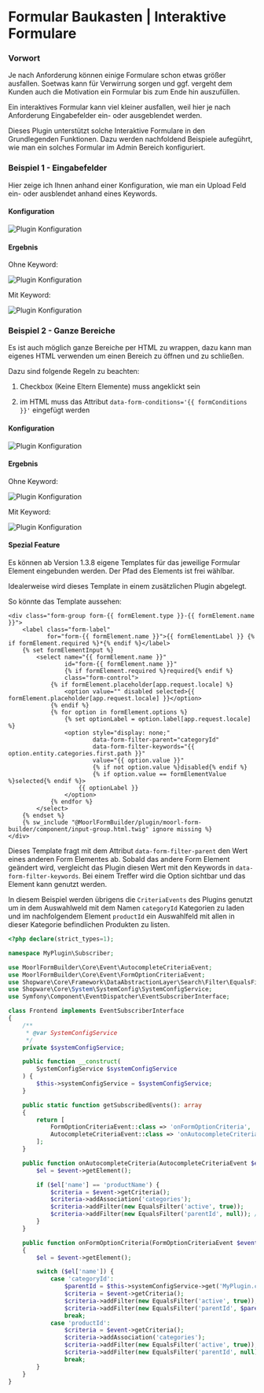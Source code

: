 # Formular Baukasten | Interaktive Formulare

### Vorwort

Je nach Anforderung können einige Formulare schon etwas größer ausfallen.
Soetwas kann für Verwirrung sorgen und ggf. vergeht dem Kunden auch die Motivation
ein Formular bis zum Ende hin auszufüllen.

Ein interaktives Formular kann viel kleiner ausfallen, weil hier je nach Anforderung
Eingabefelder ein- oder ausgeblendet werden.

Dieses Plugin unterstützt solche Interaktive Formulare in den Grundlegenden Funktionen.
Dazu werden nachfoldend Beispiele aufegührt, wie man ein solches Formular im Admin Bereich
konfiguriert.

### Beispiel 1 - Eingabefelder

Hier zeige ich Ihnen anhand einer Konfiguration, wie man ein Upload Feld ein- oder
ausblendet anhand eines Keywords.

#### Konfiguration

![Plugin Konfiguration](images/interactive-1.png)

#### Ergebnis

Ohne Keyword:

![Plugin Konfiguration](images/interactive-2.png)

Mit Keyword:

![Plugin Konfiguration](images/interactive-3.png)

### Beispiel 2 - Ganze Bereiche

Es ist auch möglich ganze Bereiche per HTML zu wrappen, dazu kann man eigenes HTML
verwenden um einen Bereich zu öffnen und zu schließen.

Dazu sind folgende Regeln zu beachten:

1. Checkbox (Keine Eltern Elemente) muss angeklickt sein

2. im HTML muss das Attribut ``data-form-conditions='{{ formConditions }}'`` eingefügt werden

#### Konfiguration

![Plugin Konfiguration](images/interactive-4.png)

#### Ergebnis

Ohne Keyword:

![Plugin Konfiguration](images/interactive-5.png)

Mit Keyword:

![Plugin Konfiguration](images/interactive-6.png)

#### Spezial Feature

Es können ab Version 1.3.8 eigene Templates für das jeweilige Formular 
Element eingebunden werden. Der Pfad des Elements ist frei wählbar.

Idealerweise wird dieses Template in einem zusätzlichen Plugin abgelegt.

So könnte das Template aussehen:

````twig
<div class="form-group form-{{ formElement.type }}-{{ formElement.name }}">
    <label class="form-label"
           for="form-{{ formElement.name }}">{{ formElementLabel }} {% if formElement.required %}*{% endif %}</label>
    {% set formElementInput %}
        <select name="{{ formElement.name }}"
                id="form-{{ formElement.name }}"
                {% if formElement.required %}required{% endif %}
                class="form-control">
            {% if formElement.placeholder[app.request.locale] %}
                <option value="" disabled selected>{{ formElement.placeholder[app.request.locale] }}</option>
            {% endif %}
            {% for option in formElement.options %}
                {% set optionLabel = option.label[app.request.locale] %}
                <option style="display: none;"
                        data-form-filter-parent="categoryId"
                        data-form-filter-keywords="{{ option.entity.categories.first.path }}"
                        value="{{ option.value }}"
                        {% if not option.value %}disabled{% endif %}
                        {% if option.value == formElementValue %}selected{% endif %}>
                    {{ optionLabel }}
                </option>
            {% endfor %}
        </select>
    {% endset %}
    {% sw_include "@MoorlFormBuilder/plugin/moorl-form-builder/component/input-group.html.twig" ignore missing %}
</div>
````

Dieses Template fragt mit dem Attribut `data-form-filter-parent` den Wert eines
anderen Form Elementes ab. Sobald das andere Form Element geändert wird, vergleicht
das Plugin diesen Wert mit den Keywords in `data-form-filter-keywords`. Bei einem
Treffer wird die Option sichtbar und das Element kann genutzt werden.

In diesem Beispiel werden übrigens die `CriteriaEvents` des Plugins genutzt um in dem 
Auswahlweld mit dem Namen `categoryId` Kategorien zu laden und im nachfolgendem
Element `productId` ein Auswahlfeld mit allen in dieser Kategorie befindlichen Produkten zu listen.

````php
<?php declare(strict_types=1);

namespace MyPlugin\Subscriber;

use MoorlFormBuilder\Core\Event\AutocompleteCriteriaEvent;
use MoorlFormBuilder\Core\Event\FormOptionCriteriaEvent;
use Shopware\Core\Framework\DataAbstractionLayer\Search\Filter\EqualsFilter;
use Shopware\Core\System\SystemConfig\SystemConfigService;
use Symfony\Component\EventDispatcher\EventSubscriberInterface;

class Frontend implements EventSubscriberInterface
{
    /**
     * @var SystemConfigService
     */
    private $systemConfigService;

    public function __construct(
        SystemConfigService $systemConfigService
    ) {
        $this->systemConfigService = $systemConfigService;
    }

    public static function getSubscribedEvents(): array
    {
        return [
            FormOptionCriteriaEvent::class => 'onFormOptionCriteria',
            AutocompleteCriteriaEvent::class => 'onAutocompleteCriteria'
        ];
    }

    public function onAutocompleteCriteria(AutocompleteCriteriaEvent $event) {
        $el = $event->getElement();

        if ($el['name'] == 'productName') {
            $criteria = $event->getCriteria();
            $criteria->addAssociation('categories');
            $criteria->addFilter(new EqualsFilter('active', true));
            $criteria->addFilter(new EqualsFilter('parentId', null)); // Keine Varianten anzeigen
        }
    }

    public function onFormOptionCriteria(FormOptionCriteriaEvent $event)
    {
        $el = $event->getElement();

        switch ($el['name']) {
            case 'categoryId':
                $parentId = $this->systemConfigService->get('MyPlugin.config.category');
                $criteria = $event->getCriteria();
                $criteria->addFilter(new EqualsFilter('active', true));
                $criteria->addFilter(new EqualsFilter('parentId', $parentId));
                break;
            case 'productId':
                $criteria = $event->getCriteria();
                $criteria->addAssociation('categories');
                $criteria->addFilter(new EqualsFilter('active', true));
                $criteria->addFilter(new EqualsFilter('parentId', null)); // Keine Varianten anzeigen
                break;
        }
    }
}
````
